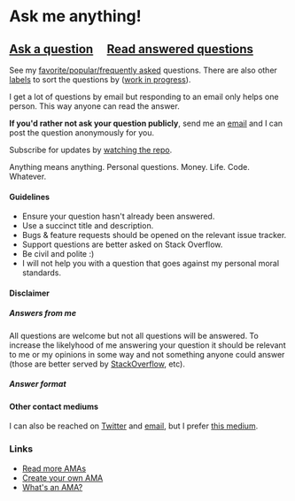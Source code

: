# Ask me anything!

## [Ask a question](https://github.com/caroso1222/ama/issues/new) &nbsp;&nbsp;&nbsp; [Read answered questions](https://github.com/caroso1222/ama/issues?q=is%3Aissue+is%3Aclosed)

See my [favorite/popular/frequently asked](https://github.com/caroso1222/ama/issues?utf8=%E2%9C%93&q=label%3A%22favorite%2Fpopular%2Ffrequently%20asked%22%20) questions. There are also other [labels](https://github.com/caroso1222/ama/labels) to sort the questions by ([work in progress](https://github.com/caroso1222/ama/issues/424)).

I get a lot of questions by email but responding to an email only helps one person. This way anyone can read the answer.

**If you'd rather not ask your question publicly**, send me an [email](mailto:ce.roso398@gmail.com) and I can post the question anonymously for you.

Subscribe for updates by [watching the repo](https://github.com/caroso1222/ama/subscription).

Anything means anything. Personal questions. Money. Life. Code. Whatever.

#### Guidelines

- Ensure your question hasn't already been answered.
- Use a succinct title and description.
- Bugs & feature requests should be opened on the relevant issue tracker.
- Support questions are better asked on Stack Overflow.
- Be civil and polite :)
- I will not help you with a question that goes against my personal moral standards.

#### Disclaimer

##### Answers from me

All questions are welcome but not all questions will be answered. To increase the likelyhood of me answering your question it should be relevant to me or my opinions in some way and not something anyone could answer (those are better served by [StackOverflow](https://stackoverflow.com/), etc).

##### Answer format


#### Other contact mediums

I can also be reached on [Twitter](https://twitter.com/caroso1222) and [email](mailto:ce.roso398@gmail.com), but I prefer [this medium](https://github.com/caroso1222/ama/issues/new).

### Links

- [Read more AMAs](https://github.com/sindresorhus/amas)
- [Create your own AMA](../../fork)
- [What's an AMA?](https://en.wikipedia.org/wiki/Reddit#IAmA_and_AMA)
